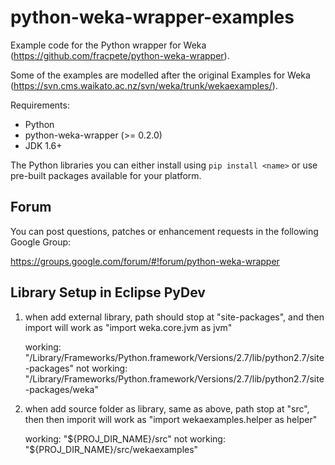# python-weka-wrapper-examples

Example code for the Python wrapper for Weka (https://github.com/fracpete/python-weka-wrapper).

Some of the examples are modelled after the original Examples for Weka (https://svn.cms.waikato.ac.nz/svn/weka/trunk/wekaexamples/).

Requirements:

* Python
 * python-weka-wrapper (>= 0.2.0)
* JDK 1.6+

The Python libraries you can either install using `pip install <name>` or use
pre-built packages available for your platform.


## Forum

You can post questions, patches or enhancement requests in the following Google Group:

https://groups.google.com/forum/#!forum/python-weka-wrapper

## Library Setup in Eclipse PyDev

1. when add external library, path should stop at "site-packages", and then import will work as "import weka.core.jvm as jvm" 

	working: "/Library/Frameworks/Python.framework/Versions/2.7/lib/python2.7/site-packages"
	not working: "/Library/Frameworks/Python.framework/Versions/2.7/lib/python2.7/site-packages/weka"
	
2. when add source folder as library, same as above, path stop at "src", then then imporit will work as "import wekaexamples.helper as helper"

	working: "${PROJ_DIR_NAME}/src"
	not working: "${PROJ_DIR_NAME}/src/wekaexamples"
